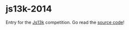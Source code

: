 js13k-2014
==========

Entry for the [Js13k][js13k-website] competition. Go read the [source code][source]!

[js13k-website]: http://js13kgames.com/
[source]: https://github.com/Mickawesomesque/js13k-2014/blob/master/src/scripts/main.litcoffee
